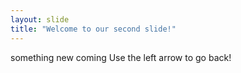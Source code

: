 ```yaml
---
layout: slide
title: "Welcome to our second slide!"
---
```

something new coming
Use the left arrow to go back!
